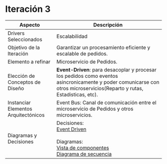 # Iteración 3

| Aspecto| Descripción |
|------|-------------|
| Drivers Seleccionados |  Escalabilidad|
| Objetivo de la Iteración | Garantizar un procesamiento eficiente y escalable de pedidos. |
| Elemento a refinar | Microservicio de Pedidos.|
| Elección de Conceptos de Diseño | **Event-Driven**: para desacoplar y procesar los pedidos como eventos asincronicamente y poder comunicarse con otros microservicios(Reparto y rutas, Estadisticas, etc).|
| Instanciar Elementos Arquitectónicos |   Event Bus: Canal de comunicación entre el microservicio de Pedidos y otros microservicios. |
| Diagramas y  Decisiones | Decisiones: <br> [Event Driven](https://github.com/GiulianaSilvestri/TPE_DESIGN_G15/blob/main/ADRs/ADR005-EDA-pattern.md) <br><br> Diagramas:<br> [Vista de componentes](https://github.com/GiulianaSilvestri/TPE_DESIGN_G15/blob/main/diagrams/it3_view_components.png) <br> [Diagrama de secuencia](https://github.com/GiulianaSilvestri/TPE_DESIGN_G15/blob/main/diagrams/it3_diagrama_de_secuencia.png) 